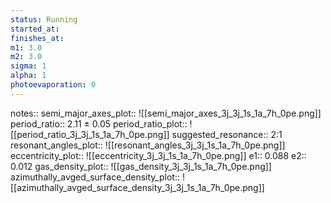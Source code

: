 ```yaml
---
status: Running
started_at:
finishes_at:
m1: 3.0
m2: 3.0
sigma: 1
alpha: 1
photoevaporation: 0
---
```


notes::
semi_major_axes_plot:: ![[semi_major_axes_3j_3j_1s_1a_7h_0pe.png]]
period_ratio:: 2.11 ± 0.05
period_ratio_plot:: ![[period_ratio_3j_3j_1s_1a_7h_0pe.png]]
suggested_resonance:: 2:1
resonant_angles_plot:: ![[resonant_angles_3j_3j_1s_1a_7h_0pe.png]]
eccentricity_plot:: ![[eccentricity_3j_3j_1s_1a_7h_0pe.png]]
e1:: 0.088
e2:: 0.012
gas_density_plot:: ![[gas_density_3j_3j_1s_1a_7h_0pe.png]]
azimuthally_avged_surface_density_plot:: ![[azimuthally_avged_surface_density_3j_3j_1s_1a_7h_0pe.png]]
